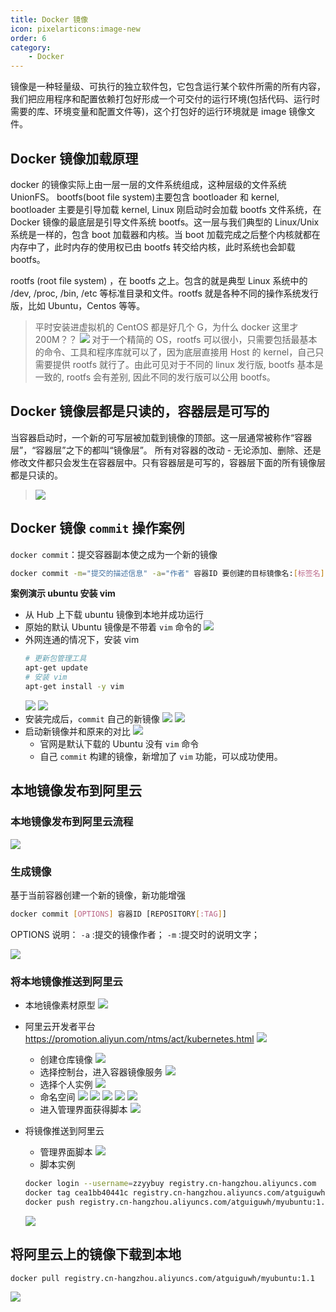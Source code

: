 ```yaml
---
title: Docker 镜像
icon: pixelarticons:image-new
order: 6
category:
    - Docker
---
```


镜像是一种轻量级、可执行的独立软件包，它包含运行某个软件所需的所有内容，我们把应用程序和配置依赖打包好形成一个可交付的运行环境(包括代码、运行时需要的库、环境变量和配置文件等)，这个打包好的运行环境就是 image 镜像文件。

## Docker 镜像加载原理

docker 的镜像实际上由一层一层的文件系统组成，这种层级的文件系统 UnionFS。
bootfs(boot file system)主要包含 bootloader 和 kernel, bootloader 主要是引导加载 kernel, Linux 刚启动时会加载 bootfs 文件系统，在 Docker 镜像的最底层是引导文件系统 bootfs。这一层与我们典型的 Linux/Unix 系统是一样的，包含 boot 加载器和内核。当 boot 加载完成之后整个内核就都在内存中了，此时内存的使用权已由 bootfs 转交给内核，此时系统也会卸载 bootfs。

rootfs (root file system) ，在 bootfs 之上。包含的就是典型 Linux 系统中的 /dev, /proc, /bin, /etc 等标准目录和文件。rootfs 就是各种不同的操作系统发行版，比如 Ubuntu，Centos 等等。

> 平时安装进虚拟机的 CentOS 都是好几个 G，为什么 docker 这里才 200M？？
> ![](../../../.vuepress/public/assets/images/server/docker/centos-in-docker.png)
> 对于一个精简的 OS，rootfs 可以很小，只需要包括最基本的命令、工具和程序库就可以了，因为底层直接用 Host 的 kernel，自己只需要提供 rootfs 就行了。由此可见对于不同的 linux 发行版, bootfs 基本是一致的, rootfs 会有差别, 因此不同的发行版可以公用 bootfs。

## Docker 镜像层都是只读的，容器层是可写的

当容器启动时，一个新的可写层被加载到镜像的顶部。这一层通常被称作“容器层”，“容器层”之下的都叫“镜像层”。
所有对容器的改动 - 无论添加、删除、还是修改文件都只会发生在容器层中。只有容器层是可写的，容器层下面的所有镜像层都是只读的。

> ![](../../../.vuepress/public/assets/images/server/docker/image-levels.png)

## Docker 镜像 `commit` 操作案例

`docker commit`：提交容器副本使之成为一个新的镜像

```bash
docker commit -m="提交的描述信息" -a="作者" 容器ID 要创建的目标镜像名:[标签名]
```

**案例演示 ubuntu 安装 vim**

-   从 Hub 上下载 ubuntu 镜像到本地并成功运行
-   原始的默认 Ubuntu 镜像是不带着 `vim` 命令的
    ![](../../../.vuepress/public/assets/images/server/docker/ubuntu-vim.png)
-   外网连通的情况下，安装 vim
    ```bash
    # 更新包管理工具
    apt-get update
    # 安装 vim
    apt-get install -y vim
    ```
    ![](../../../.vuepress/public/assets/images/server/docker/update-apt.png)
    ![](../../../.vuepress/public/assets/images/server/docker/apt-install-vim.png)
-   安装完成后，`commit` 自己的新镜像
    ![](../../../.vuepress/public/assets/images/server/docker/commit-ubentu1.png)
    ![](../../../.vuepress/public/assets/images/server/docker/commit-ubentu2.png)
-   启动新镜像并和原来的对比
    ![](../../../.vuepress/public/assets/images/server/docker/compare-image.png)
    -   官网是默认下载的 Ubuntu 没有 `vim` 命令
    -   自己 `commit` 构建的镜像，新增加了 `vim` 功能，可以成功使用。

## 本地镜像发布到阿里云

### 本地镜像发布到阿里云流程

![](../../../.vuepress/public/assets/images/server/docker/commit-image-to-aliyun.png)

### 生成镜像

基于当前容器创建一个新的镜像，新功能增强

```bash
docker commit [OPTIONS] 容器ID [REPOSITORY[:TAG]]
```

OPTIONS 说明：
`-a` :提交的镜像作者；
`-m` :提交时的说明文字；

![](../../../.vuepress/public/assets/images/server/docker/commit-centos.png)

### 将本地镜像推送到阿里云

-   本地镜像素材原型
    ![](../../../.vuepress/public/assets/images/server/docker/commit-image-to-aliyun1.png)
-   阿里云开发者平台
    https://promotion.aliyun.com/ntms/act/kubernetes.html
    ![](../../../.vuepress/public/assets/images/server/docker/commit-image-to-aliyun2.png)
    -   创建仓库镜像
        ![](../../../.vuepress/public/assets/images/server/docker/commit-image-to-aliyun3.png)
    -   选择控制台，进入容器镜像服务
        ![](../../../.vuepress/public/assets/images/server/docker/commit-image-to-aliyun4.png)
    -   选择个人实例
        ![](../../../.vuepress/public/assets/images/server/docker/commit-image-to-aliyun5.png)
    -   命名空间
        ![](../../../.vuepress/public/assets/images/server/docker/commit-image-to-aliyun6.png)
        ![](../../../.vuepress/public/assets/images/server/docker/commit-image-to-aliyun7.png)
        ![](../../../.vuepress/public/assets/images/server/docker/commit-image-to-aliyun8.png)
        ![](../../../.vuepress/public/assets/images/server/docker/commit-image-to-aliyun9.png)
        ![](../../../.vuepress/public/assets/images/server/docker/commit-image-to-aliyun10.png)
    -   进入管理界面获得脚本
        ![](../../../.vuepress/public/assets/images/server/docker/commit-image-to-aliyun11.png)
-   将镜像推送到阿里云

    -   管理界面脚本
        ![](../../../.vuepress/public/assets/images/server/docker/commit-image-to-aliyun12.png)
    -   脚本实例

    ```bash
    docker login --username=zzyybuy registry.cn-hangzhou.aliyuncs.com
    docker tag cea1bb40441c registry.cn-hangzhou.aliyuncs.com/atguiguwh/myubuntu:1.1
    docker push registry.cn-hangzhou.aliyuncs.com/atguiguwh/myubuntu:1.1

    ```

    ![](../../../.vuepress/public/assets/images/server/docker/commit-image-to-aliyun13.png)

## 将阿里云上的镜像下载到本地

```bash
docker pull registry.cn-hangzhou.aliyuncs.com/atguiguwh/myubuntu:1.1
```

![](../../../.vuepress/public/assets/images/server/docker/commit-image-to-aliyun14.png)
